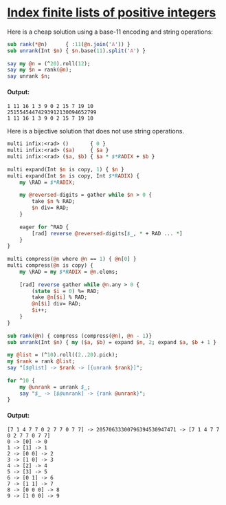 [1]: http://rosettacode.org/wiki/Index_finite_lists_of_positive_integers

# [Index finite lists of positive integers][1]

Here is a cheap solution using a base-11 encoding and string operations:

```perl
sub rank(*@n)      { :11(@n.join('A')) }
sub unrank(Int $n) { $n.base(11).split('A') }
 
say my @n = (^20).roll(12);
say my $n = rank(@n);
say unrank $n;
```

#### Output:
```
1 11 16 1 3 9 0 2 15 7 19 10
25155454474293912130094652799
1 11 16 1 3 9 0 2 15 7 19 10
```


Here is a bijective solution that does not use string operations.

```perl
multi infix:<rad> ()       { 0 }
multi infix:<rad> ($a)     { $a }
multi infix:<rad> ($a, $b) { $a * $*RADIX + $b }
 
multi expand(Int $n is copy, 1) { $n }
multi expand(Int $n is copy, Int $*RADIX) {
    my \RAD = $*RADIX;
 
    my @reversed-digits = gather while $n > 0 {
        take $n % RAD;
        $n div= RAD;
    }
 
    eager for ^RAD {
        [rad] reverse @reversed-digits[$_, * + RAD ... *]
    }
}
 
multi compress(@n where @n == 1) { @n[0] }
multi compress(@n is copy) {
    my \RAD = my $*RADIX = @n.elems;
 
    [rad] reverse gather while @n.any > 0 {
        (state $i = 0) %= RAD;
        take @n[$i] % RAD;
        @n[$i] div= RAD;
        $i++;
    }
}
 
sub rank(@n) { compress (compress(@n), @n - 1)}
sub unrank(Int $n) { my ($a, $b) = expand $n, 2; expand $a, $b + 1 }
 
my @list = (^10).roll((2..20).pick);
my $rank = rank @list;
say "[$@list] -> $rank -> [{unrank $rank}]";
 
for ^10 {
    my @unrank = unrank $_;
    say "$_ -> [$@unrank] -> {rank @unrank}";
}
```

#### Output:
```
[7 1 4 7 7 0 2 7 7 0 7 7] -> 20570633300796394530947471 -> [7 1 4 7 7 0 2 7 7 0 7 7]
0 -> [0] -> 0
1 -> [1] -> 1
2 -> [0 0] -> 2
3 -> [1 0] -> 3
4 -> [2] -> 4
5 -> [3] -> 5
6 -> [0 1] -> 6
7 -> [1 1] -> 7
8 -> [0 0 0] -> 8
9 -> [1 0 0] -> 9
```
